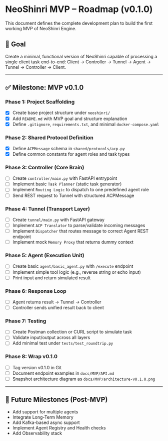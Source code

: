 # NeoShinri MVP – Roadmap (v0.1.0)

This document defines the complete development plan to build the first working MVP of NeoShinri Engine.

## 🎯 Goal

Create a minimal, functional version of NeoShinri capable of processing a single client task end-to-end:
Client → Controller → Tunnel → Agent → Tunnel → Controller → Client.

---

## ✅ Milestone: MVP v0.1.0

### Phase 1: Project Scaffolding

- [x] Create base project structure under `neoshinri/`
- [x] Add `README.md` with MVP goal and structure explanation
- [x] Define `.gitignore`, `requirements.txt`, and minimal `docker-compose.yaml`

### Phase 2: Shared Protocol Definition

- [x] Define `ACPMessage` schema in `shared/protocols/acp.py`
- [x] Define common constants for agent roles and task types

### Phase 3: Controller (Core Brain)

- [ ] Create `controller/main.py` with FastAPI entrypoint
- [ ] Implement basic `Task Planner` (static task generator)
- [ ] Implement `Routing Logic` to dispatch to one predefined agent role
- [ ] Send REST request to Tunnel with structured ACPMessage

### Phase 4: Tunnel (Transport Layer)

- [ ] Create `tunnel/main.py` with FastAPI gateway
- [ ] Implement `ACP Translator` to parse/validate incoming messages
- [ ] Implement `Dispatcher` that routes message to correct Agent REST endpoint
- [ ] Implement mock `Memory Proxy` that returns dummy context

### Phase 5: Agent (Execution Unit)

- [ ] Create basic `agent/basic_agent.py` with `/execute` endpoint
- [ ] Implement simple tool logic (e.g., reverse string or echo input)
- [ ] Print input and return simulated result

### Phase 6: Response Loop

- [ ] Agent returns result → Tunnel → Controller
- [ ] Controller sends unified result back to client

### Phase 7: Testing

- [ ] Create Postman collection or CURL script to simulate task
- [ ] Validate input/output across all layers
- [ ] Add minimal test under `tests/test_roundtrip.py`

### Phase 8: Wrap v0.1.0

- [ ] Tag version v0.1.0 in Git
- [ ] Document endpoint examples in `docs/MVP/API.md`
- [ ] Snapshot architecture diagram as `docs/MVP/architecture-v0.1.0.png`

---

## 🔄 Future Milestones (Post-MVP)

- Add support for multiple agents
- Integrate Long-Term Memory
- Add Kafka-based async support
- Implement Agent Registry and Health checks
- Add Observability stack
